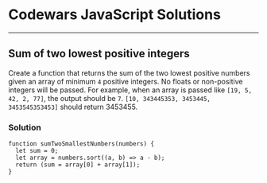 # Codewars JavaScript Solutions

---

## Sum of two lowest positive integers

Create a function that returns the sum of the two lowest positive numbers given an array of minimum `4` positive integers.
No floats or non-positive integers will be passed.
For example, when an array is passed like `[19, 5, 42, 2, 77]`, the output should be `7`.
`[10, 343445353, 3453445, 3453545353453]` should return 3453455.

### Solution

```
function sumTwoSmallestNumbers(numbers) {
  let sum = 0;
  let array = numbers.sort((a, b) => a - b);
  return (sum = array[0] + array[1]);
}
```
